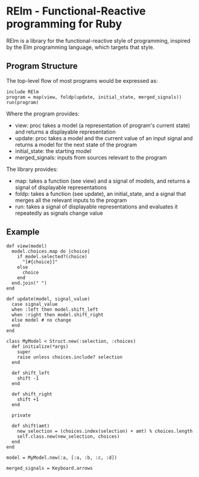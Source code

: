 RElm - Functional-Reactive programming for Ruby
===============================================

RElm is a library for the functional-reactive style of programming,
inspired by the Elm programming language, which targets that style.

Program Structure
-----------------

The top-level flow of most programs would be expressed as:

    include RElm
    program = map(view, foldp(update, initial_state, merged_signals))
    run(program)

Where the program provides:

* view: proc takes a model (a representation of program's current
  state) and returns a displayable representation
* update: proc takes a model and the current value of an input signal
  and returns a model
  for the next state of the program
* initial_state: the starting model
* merged_signals: inputs from sources relevant to the program

The library provides:

* map: takes a function (see view) and a signal of models, and returns
  a signal of displayable representations
* foldp: takes a function (see update), an initial_state, and a signal
  that merges all the relevant inputs to the program
* run: takes a signal of displayable representations and evaluates it
  repeatedly as signals change value

Example
-------
    
    def view(model)
      model.choices.map do |choice|
        if model.selected?(choice)
          "[#{choice}]"
        else
          choice
        end
      end.join(" ")
    end

    def update(model, signal_value)
      case signal_value
      when :left then model.shift_left
      when :right then model.shift_right
      else model # no change
      end
    end

    class MyModel < Struct.new(:selection, :choices)
      def initialize(*args)
        super
        raise unless choices.include? selection
      end

      def shift_left
        shift -1
      end

      def shift_right
        shift +1
      end
   
      private

      def shift(amt)
        new_selection = (choices.index(selection) + amt) % choices.length
        self.class.new(new_selection, choices)
      end 
    end

    model = MyModel.new(:a, [:a, :b, :c, :d])

    merged_signals = Keyboard.arrows
